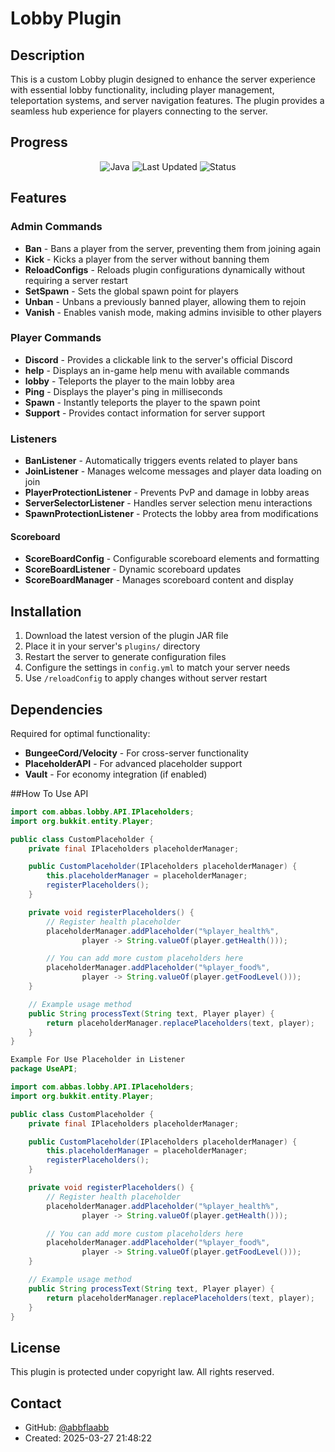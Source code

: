 # Lobby Plugin

## Description
This is a custom Lobby plugin designed to enhance the server experience with essential lobby functionality, including player management, teleportation systems, and server navigation features. The plugin provides a seamless hub experience for players connecting to the server.

## Progress
<div align="center">

![Java](https://img.shields.io/badge/Java-35%25-orange?style=for-the-badge&logo=java&logoColor=white)
![Last Updated](https://img.shields.io/badge/Last%20Updated-2025--03--27-blue?style=for-the-badge)
![Status](https://img.shields.io/badge/Status-In%20Development-yellow?style=for-the-badge)

</div>

## Features
### **Admin Commands**
- **Ban** - Bans a player from the server, preventing them from joining again
- **Kick** - Kicks a player from the server without banning them
- **ReloadConfigs** - Reloads plugin configurations dynamically without requiring a server restart
- **SetSpawn** - Sets the global spawn point for players
- **Unban** - Unbans a previously banned player, allowing them to rejoin
- **Vanish** - Enables vanish mode, making admins invisible to other players

### **Player Commands**
- **Discord** - Provides a clickable link to the server's official Discord
- **help** - Displays an in-game help menu with available commands
- **lobby** - Teleports the player to the main lobby area
- **Ping** - Displays the player's ping in milliseconds
- **Spawn** - Instantly teleports the player to the spawn point
- **Support** - Provides contact information for server support

### **Listeners**
- **BanListener** - Automatically triggers events related to player bans
- **JoinListener** - Manages welcome messages and player data loading on join
- **PlayerProtectionListener** - Prevents PvP and damage in lobby areas
- **ServerSelectorListener** - Handles server selection menu interactions
- **SpawnProtectionListener** - Protects the lobby area from modifications


#### Scoreboard
- **ScoreBoardConfig** - Configurable scoreboard elements and formatting
- **ScoreBoardListener** - Dynamic scoreboard updates
- **ScoreBoardManager** - Manages scoreboard content and display

## Installation
1. Download the latest version of the plugin JAR file
2. Place it in your server's `plugins/` directory
3. Restart the server to generate configuration files
4. Configure the settings in `config.yml` to match your server needs
5. Use `/reloadConfig` to apply changes without server restart

## Dependencies
Required for optimal functionality:
- **BungeeCord/Velocity** - For cross-server functionality
- **PlaceholderAPI** - For advanced placeholder support
- **Vault** - For economy integration (if enabled)



##How To Use API
```java Example For Use IPlaceholders
import com.abbas.lobby.API.IPlaceholders;
import org.bukkit.entity.Player;

public class CustomPlaceholder {
    private final IPlaceholders placeholderManager;

    public CustomPlaceholder(IPlaceholders placeholderManager) {
        this.placeholderManager = placeholderManager;
        registerPlaceholders();
    }

    private void registerPlaceholders() {
        // Register health placeholder
        placeholderManager.addPlaceholder("%player_health%",
                player -> String.valueOf(player.getHealth()));

        // You can add more custom placeholders here
        placeholderManager.addPlaceholder("%player_food%",
                player -> String.valueOf(player.getFoodLevel()));
    }

    // Example usage method
    public String processText(String text, Player player) {
        return placeholderManager.replacePlaceholders(text, player);
    }
}

Example For Use Placeholder in Listener
package UseAPI;

import com.abbas.lobby.API.IPlaceholders;
import org.bukkit.entity.Player;

public class CustomPlaceholder {
    private final IPlaceholders placeholderManager;

    public CustomPlaceholder(IPlaceholders placeholderManager) {
        this.placeholderManager = placeholderManager;
        registerPlaceholders();
    }

    private void registerPlaceholders() {
        // Register health placeholder
        placeholderManager.addPlaceholder("%player_health%",
                player -> String.valueOf(player.getHealth()));

        // You can add more custom placeholders here
        placeholderManager.addPlaceholder("%player_food%",
                player -> String.valueOf(player.getFoodLevel()));
    }

    // Example usage method
    public String processText(String text, Player player) {
        return placeholderManager.replacePlaceholders(text, player);
    }
}
```
## License
This plugin is protected under copyright law. All rights reserved.

## Contact
- GitHub: [@abbflaabb](https://github.com/abbflaabb)
- Created: 2025-03-27 21:48:22
